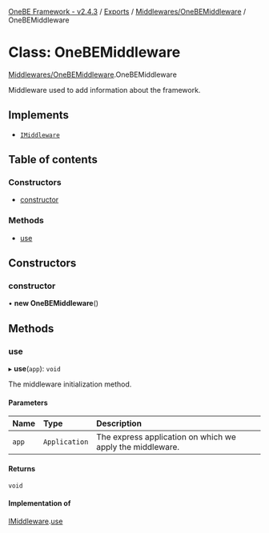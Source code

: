 [OneBE Framework - v2.4.3](../README.md) / [Exports](../modules.md) / [Middlewares/OneBEMiddleware](../modules/Middlewares_OneBEMiddleware.md) / OneBEMiddleware

# Class: OneBEMiddleware

[Middlewares/OneBEMiddleware](../modules/Middlewares_OneBEMiddleware.md).OneBEMiddleware

Middleware used to add information about the framework.

## Implements

- [`IMiddleware`](../interfaces/Middlewares_IMiddleware.IMiddleware.md)

## Table of contents

### Constructors

- [constructor](Middlewares_OneBEMiddleware.OneBEMiddleware.md#constructor)

### Methods

- [use](Middlewares_OneBEMiddleware.OneBEMiddleware.md#use)

## Constructors

### constructor

• **new OneBEMiddleware**()

## Methods

### use

▸ **use**(`app`): `void`

The middleware initialization method.

#### Parameters

| Name | Type | Description |
| :------ | :------ | :------ |
| `app` | `Application` | The express application on which we apply the middleware. |

#### Returns

`void`

#### Implementation of

[IMiddleware](../interfaces/Middlewares_IMiddleware.IMiddleware.md).[use](../interfaces/Middlewares_IMiddleware.IMiddleware.md#use)
